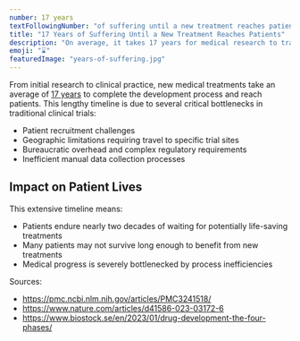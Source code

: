 ```yaml
---
number: 17 years
textFollowingNumber: "of suffering until a new treatment reaches patients"
title: "17 Years of Suffering Until a New Treatment Reaches Patients"
description: "On average, it takes 17 years for medical research to translate into clinical practice and reach patients"
emoji: "⌛"
featuredImage: "years-of-suffering.jpg"
---
```


From initial research to clinical practice, new medical treatments take an average of [17 years](https://pmc.ncbi.nlm.nih.gov/articles/PMC3241518/) to complete the development process and reach patients. This lengthy timeline is due to several critical bottlenecks in traditional clinical trials:

* Patient recruitment challenges
* Geographic limitations requiring travel to specific trial sites
* Bureaucratic overhead and complex regulatory requirements
* Inefficient manual data collection processes

## Impact on Patient Lives

This extensive timeline means:
* Patients endure nearly two decades of waiting for potentially life-saving treatments
* Many patients may not survive long enough to benefit from new treatments
* Medical progress is severely bottlenecked by process inefficiencies

Sources:
- https://pmc.ncbi.nlm.nih.gov/articles/PMC3241518/
- https://www.nature.com/articles/d41586-023-03172-6
- https://www.biostock.se/en/2023/01/drug-development-the-four-phases/
